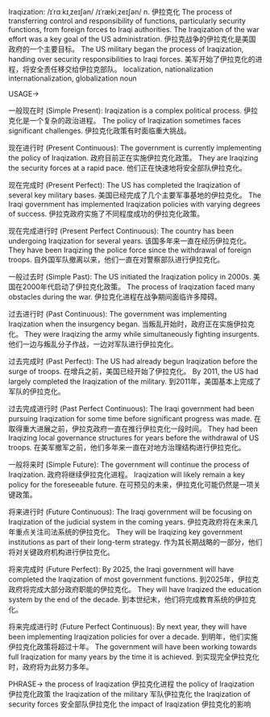 Iraqization: /ɪˈrɑːkɪˌzeɪʃən/ /ɪˈrækiˌzeɪʃən/
n.
伊拉克化
The process of transferring control and responsibility of functions, particularly security functions, from foreign forces to Iraqi authorities.
The Iraqization of the war effort was a key goal of the US administration.  伊拉克战争的伊拉克化是美国政府的一个主要目标。
The US military began the process of Iraqization, handing over security responsibilities to Iraqi forces. 美军开始了伊拉克化的进程，将安全责任移交给伊拉克部队。
localization, nationalization
internationalization, globalization
noun


USAGE->

一般现在时 (Simple Present):
Iraqization is a complex political process. 伊拉克化是一个复杂的政治进程。
The policy of Iraqization sometimes faces significant challenges. 伊拉克化政策有时面临重大挑战。

现在进行时 (Present Continuous):
The government is currently implementing the policy of Iraqization. 政府目前正在实施伊拉克化政策。
They are Iraqizing the security forces at a rapid pace. 他们正在快速地将安全部队伊拉克化。

现在完成时 (Present Perfect):
The US has completed the Iraqization of several key military bases. 美国已经完成了几个主要军事基地的伊拉克化。
The Iraqi government has implemented Iraqization policies with varying degrees of success. 伊拉克政府实施了不同程度成功的伊拉克化政策。


现在完成进行时 (Present Perfect Continuous):
The country has been undergoing Iraqization for several years. 该国多年来一直在经历伊拉克化。
They have been Iraqizing the police force since the withdrawal of foreign troops. 自外国军队撤离以来，他们一直在对警察部队进行伊拉克化。

一般过去时 (Simple Past):
The US initiated the Iraqization policy in 2000s. 美国在2000年代启动了伊拉克化政策。
The process of Iraqization faced many obstacles during the war.  伊拉克化进程在战争期间面临许多障碍。


过去进行时 (Past Continuous):
The government was implementing Iraqization when the insurgency began. 当叛乱开始时，政府正在实施伊拉克化。
They were Iraqizing the army while simultaneously fighting insurgents. 他们一边与叛乱分子作战，一边对军队进行伊拉克化。


过去完成时 (Past Perfect):
The US had already begun Iraqization before the surge of troops. 在增兵之前，美国已经开始了伊拉克化。
By 2011, the US had largely completed the Iraqization of the military. 到2011年，美国基本上完成了军队的伊拉克化。

过去完成进行时 (Past Perfect Continuous):
The Iraqi government had been pursuing Iraqization for some time before significant progress was made. 在取得重大进展之前，伊拉克政府一直在推行伊拉克化一段时间。
They had been Iraqizing local governance structures for years before the withdrawal of US troops. 在美军撤军之前，他们多年来一直在对地方治理结构进行伊拉克化。

一般将来时 (Simple Future):
The government will continue the process of Iraqization. 政府将继续伊拉克化进程。
Iraqization will likely remain a key policy for the foreseeable future. 在可预见的未来，伊拉克化可能仍然是一项关键政策。

将来进行时 (Future Continuous):
The Iraqi government will be focusing on Iraqization of the judicial system in the coming years. 伊拉克政府将在未来几年重点关注司法系统的伊拉克化。
They will be Iraqizing key government institutions as part of their long-term strategy. 作为其长期战略的一部分，他们将对关键政府机构进行伊拉克化。


将来完成时 (Future Perfect):
By 2025, the Iraqi government will have completed the Iraqization of most government functions. 到2025年，伊拉克政府将完成大部分政府职能的伊拉克化。
They will have Iraqized the education system by the end of the decade. 到本世纪末，他们将完成教育系统的伊拉克化。


将来完成进行时 (Future Perfect Continuous):
By next year, they will have been implementing Iraqization policies for over a decade. 到明年，他们实施伊拉克化政策将超过十年。
The government will have been working towards full Iraqization for many years by the time it is achieved. 到实现完全伊拉克化时，政府将为此努力多年。




PHRASE->
the process of Iraqization 伊拉克化进程
the policy of Iraqization 伊拉克化政策
the Iraqization of the military 军队伊拉克化
the Iraqization of security forces 安全部队伊拉克化
the impact of Iraqization 伊拉克化的影响
